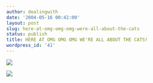 ```yaml
---
author: dealingwith
date: '2004-05-16 00:42:00'
layout: post
slug: here-at-omg-omg-omg-were-all-about-the-cats
status: publish
title: HERE AT OMG OMG OMG WE'RE ALL ABOUT THE CATS!
wordpress_id: '41'
---
```


![][1]

![][2]

   [1]: http://danielsjourney.com/blog/images/2004_05/spaget_din/DSCN2555.JPG

   [2]: http://danielsjourney.com/blog/images/2004_05/spaget_din/DSCN2557.JPG

